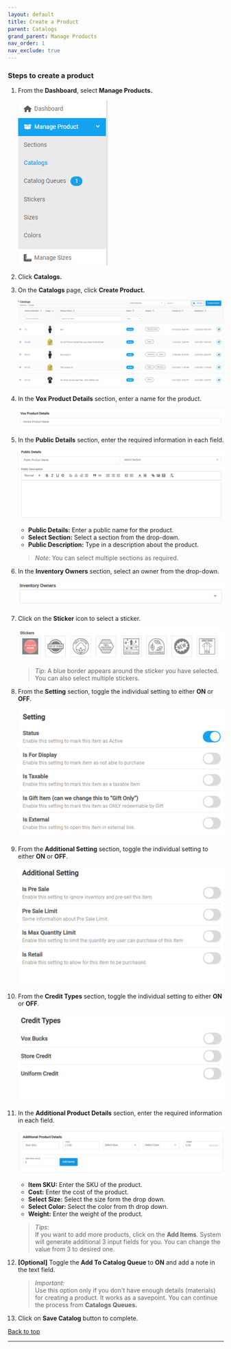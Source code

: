 ```yaml
---
layout: default
title: Create a Product
parent: Catalogs
grand_parent: Manage Products
nav_order: 1
nav_exclude: true
---
```


### Steps to create a product

1. From the **Dashboard**, select **Manage Products.**

   ![catalogs_image](../../../images/manageproducts/menumngcat.png "manage product menu")

2. Click **Catalogs.**

3. On the **Catalogs** page, click **Create Product.**

   ![vox_product_details_image](../../../images/manageproducts/crpdt2.png "Catalogs page")

4. In the **Vox Product Details** section, enter a name for the product.

   ![public_details_image](../../../images/manageproducts/crpdt3.png "Vox Product Details")

5. In the **Public Details** section, enter the required information in each field.

   ![public_details_image](../../../images/manageproducts/crpdt4.png "Public Details")

   - **Public Details:** Enter a public name for the product.
   - **Select Section:** Select a section from the drop-down.
   - **Public Description:** Type in a description about the product.

   > _Note_: You can select multiple sections as required.

6. In the **Inventory Owners** section, select an owner from the drop-down.

   ![inventory_owners_image](../../../images/manageproducts/crpdt5.png "Inventory Owners")

7. Click on the **Sticker** icon to select a sticker.

   ![sticker_image](../../../images/manageproducts/crpdt6.png)

   > _Tip_: A blue border appears around the sticker you have selected.
   > You can also select multiple stickers.

8. From the **Setting** section, toggle the individual setting to either **ON** or **OFF**.

   ![setting_section_image](../../../images/manageproducts/crpdt7.png)

9. From the **Additional Setting** section, toggle the individual setting to either **ON** or **OFF**.

   ![additional_setting_image](../../../images/manageproducts/crpdt8.png)

10. From the **Credit Types** section, toggle the individual setting to either **ON** or **OFF**.

    ![additional_setting_image](../../../images/manageproducts/crpdt9.png)

11. In the **Additional Product Details** section, enter the required information in each field.

    ![additional_product_detail_image](../../../images/manageproducts/crpdt10.png)

    - **Item SKU:** Enter the SKU of the product.
    - **Cost:** Enter the cost of the product.
    - **Select Size:** Select the size form the drop down.
    - **Select Color:** Select the color from th drop down.
    - **Weight:** Enter the weight of the product.

    > _Tips:_ <br>
    > If you want to add more products, click on the **Add Items**. System will generate additional 3 input fields for you. You can change the value from 3 to desired one.

12. **[Optional]** Toggle the **Add To Catalog Queue** to **ON** and add a note in the text field.

    > _Important:_ <br>
    > Use this option only if you don't have enough details (materials) for creating a product. It works as a savepoint. You can continue the process from **Catalogs Queues.**

13. Click on **Save Catalog** button to complete.

<a href="#top" id="back-to-top">Back to top</a>

---
